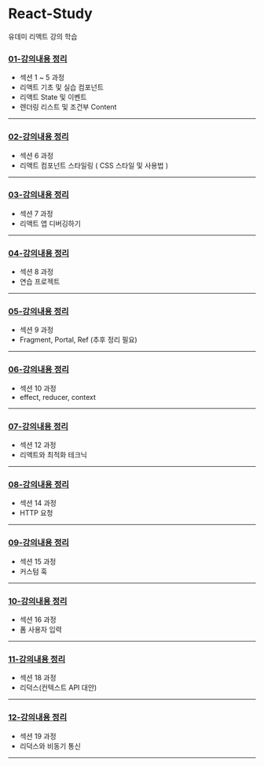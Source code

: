 # React-Study

유데미 리액트 강의 학습

### [01-강의내용 정리](/01-starting-setup/README.md)

- 섹션 1 ~ 5 과정
- 리액트 기초 및 실습 컴포넌트
- 리액트 State 및 이벤트
- 렌더링 리스트 및 조건부 Content

---

### [02-강의내용 정리](/01-starting-project%202/README.md)

- 섹션 6 과정
- 리액트 컴포넌트 스타일링 ( CSS 스타일 및 사용법 )

---

### [03-강의내용 정리](/section_7_debug/README.md)

- 섹션 7 과정
- 리액트 앱 디버깅하기

---

### [04-강의내용 정리](/section_8_prac_pjt/README.md)

- 섹션 8 과정
- 연습 프로젝트

---

### [05-강의내용 정리](/section_9_Fragments_Portlas_Refs/README.md)

- 섹션 9 과정
- Fragment, Portal, Ref (추후 정리 필요)

---

### [06-강의내용 정리](/section_10_effect_reducer_context/README.md)

- 섹션 10 과정
- effect, reducer, context

---

### [07-강의내용 정리](/section_12_behind_react_optimization_tech/README.md)

- 섹션 12 과정
- 리액트와 최적화 테크닉

---

### [08-강의내용 정리](/section_14_http_request/README.md)

- 섹션 14 과정
- HTTP 요청

---

### [09-강의내용 정리](/section_15_custom_hook/README.md)

- 섹션 15 과정
- 커스텀 훅

---

### [10-강의내용 정리](/section_16_forms_input/README.md)

- 섹션 16 과정
- 폼 사용자 입력

---

### [11-강의내용 정리](/section_18_redux/README.md)

- 섹션 18 과정
- 리덕스(컨텍스트 API 대안)

---

### [12-강의내용 정리](/section_19_redux_http/README.md)

- 섹션 19 과정
- 리덕스와 비동기 통신

---
